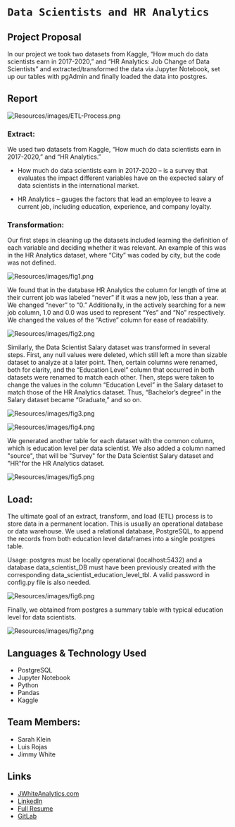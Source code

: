 # `Data Scientists and HR Analytics`

## Project Proposal
In our project we took two datasets from Kaggle, “How much do data scientists earn in 2017-2020,” and “HR Analytics: Job Change of Data Scientists” and extracted/transformed the data via Jupyter Notebook, set up our tables with pgAdmin and finally loaded the data into postgres.

## Report

![Resources/images/ETL-Process.png](Resources/images/ETL-Process.png)

### Extract:
We used two datasets from Kaggle, “How much do data scientists earn in 2017-2020,” and “HR Analytics.”
- How much do data scientists earn in 2017-2020 – is a survey that evaluates the impact different variables have on the expected salary of data scientists in the international market.

- HR Analytics – gauges the factors that lead an employee to leave a current job, including education, experience, and company loyalty.


### Transformation:
Our first steps in cleaning up the datasets included learning the definition of each variable and deciding whether it was relevant. An example of this was in the HR Analytics dataset, where “City” was coded by city, but the code was not defined.

![Resources/images/fig1.png](Resources/images/fig1.png)


We found that in the database HR Analytics the column for length of time at their current job was labeled “never” if it was a new job, less than a year. We changed “never” to “0.”
Additionally, in the actively searching for a new job column, 1.0 and 0.0 was used to represent “Yes” and “No” respectively. We changed the values of the “Active” column for ease of readability.

![Resources/images/fig2.png](Resources/images/fig2.png)

Similarly, the Data Scientist Salary dataset was transformed in several steps. First, any null values were deleted, which still left a more than sizable dataset to analyze at a later point. Then, certain columns were renamed, both for clarity, and the “Education Level” column that occurred in both datasets were renamed to match each other. Then, steps were taken to change the values in the column “Education Level” in the Salary dataset to match those of the HR Analytics dataset. Thus, “Bachelor’s degree” in the Salary dataset became “Graduate,” and so on.

![Resources/images/fig3.png](Resources/images/fig3.png)

![Resources/images/fig4.png](Resources/images/fig4.png)

We generated another table for each dataset with the common column, which is education level per data scientist. We also added a column named "source", that will be "Survey" for the Data Scientist Salary dataset and "HR"for the HR Analytics dataset.

![Resources/images/fig5.png](Resources/images/fig5.png)

## Load:

The ultimate goal of an extract, transform, and load (ETL) process is to store data in a permanent location. This is usually an operational database or data warehouse. We used a relational database, PostgreSQL, to append the records from both education level dataframes into a single postgres table.

Usage: postgres must be locally operational (localhost:5432) and a database data_scientist_DB must have been previously created with the corresponding data_scientist_education_level_tbl. A valid password in config.py file is also needed.

![Resources/images/fig6.png](Resources/images/fig6.png)

Finally, we obtained from postgres a summary table with typical education level for data scientists.

![Resources/images/fig7.png](Resources/images/fig7.png)

## Languages & Technology Used

- PostgreSQL
- Jupyter Notebook
- Python
- Pandas
- Kaggle

## Team Members:

- Sarah Klein
- Luis Rojas
- Jimmy White

## Links
- [JWhiteAnalytics.com](https://jwhiteanalytics.com)
- [LinkedIn](https://www.linkedin.com/in/jimmywhite1987)
- [Full Resume](https://jwhiteanalytics.com/JWhite%20Resume.pdf)
- [GitLab](https://gitlab.com/jimmywhite1987)
